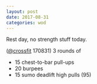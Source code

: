 ```yaml
---
layout: post
date: 2017-08-31
categories: wod
---
```


<!--
**Chris - <span></span>**
-->

Rest day, no strength stuff today.

([@crossfit](https://www.crossfit.com) 170831) 3 rounds of
- 15 chest-to-bar pull-ups
- 20 burpees
- 15 sumo deadlift high pulls (95)
